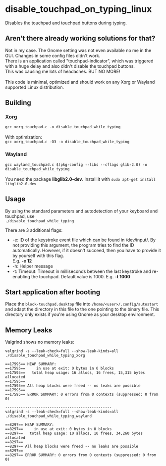 # disable_touchpad_on_typing_linux
Disables the touchpad and touchpad buttons during typing.

## Aren't there already working solutions for that?
Not in my case. The Gnome setting was not even available no me in the GUI. Changes in some config files didn't work. <br>
There is an application called "touchpad-indicator", which was triggered with a huge delay and also didn't disable the touchpad buttons. <br>
This was causing me lots of headaches. BUT NO MORE! <br><br>
This code is minimal, optimized and should work on any Xorg or Wayland supported Linux distribution. 

## Building
### Xorg
`gcc xorg_touchpad.c -o disable_touchpad_while_typing`<br><br>
With optimization:<br>
`gcc xorg_touchpad.c -O3 -o disable_touchpad_while_typing`

### Wayland
`gcc wayland_touchpad.c $(pkg-config --libs --cflags glib-2.0) -o disable_touchpad_while_typing`<br><br>
You need the package <b>libglib2.0-dev</b>. Install it with `sudo apt-get install libglib2.0-dev`

## Usage
By using the standard parameters and autodetection of your keyboard and touchpad, use <br>
`./disable_touchpad_while_typing`<br>

There are 3 additional flags:
<ul>
  <li>-e: ID of the keystroke event file which can be found in /dev/input/. By not providing this argument, the program tries to find the ID automatically. However, if it doesn't succeed, then you have to provide it by yourself with this flag.<br>E.g. <b>-e 12</b></li>
  <li>-h: Helper message</li>
  <li>-t: Timeout: Timeout in milliseconds between the last keystroke and re-enabling the touchpad. Default value is 1000. E.g. <b>-t 1000</b></li>
</ul>

## Start application after booting
Place the `block-touchpad.desktop` file into `/home/<user>/.config/autostart` and adapt the directory in this file to the one pointing to the binary file. This directory only exists if you're using Gnome as your desktop environment. 

## Memory Leaks
Valgrind shows no memory leaks:
```
valgrind -s --leak-check=full --show-leak-kinds=all ./disable_touchpad_while_typing_xorg

==17595== HEAP SUMMARY:
==17595==     in use at exit: 0 bytes in 0 blocks
==17595==   total heap usage: 16 allocs, 16 frees, 15,315 bytes allocated
==17595== 
==17595== All heap blocks were freed -- no leaks are possible
==17595== 
==17595== ERROR SUMMARY: 0 errors from 0 contexts (suppressed: 0 from 0)

------------------------------------------------
valgrind -s --leak-check=full --show-leak-kinds=all ./disable_touchpad_while_typing_wayland

==8297== HEAP SUMMARY:
==8297==     in use at exit: 0 bytes in 0 blocks
==8297==   total heap usage: 10 allocs, 10 frees, 34,260 bytes allocated
==8297== 
==8297== All heap blocks were freed -- no leaks are possible
==8297== 
==8297== ERROR SUMMARY: 0 errors from 0 contexts (suppressed: 0 from 0)
```
